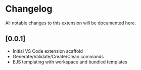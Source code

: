 # Changelog

All notable changes to this extension will be documented here.

## [0.0.1]
- Initial VS Code extension scaffold
- Generate/Validate/Create/Clean commands
- EJS templating with workspace and bundled templates